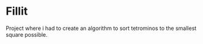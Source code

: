 # Fillit
Project where i had to create an algorithm to sort tetrominos to the smallest square possible.
